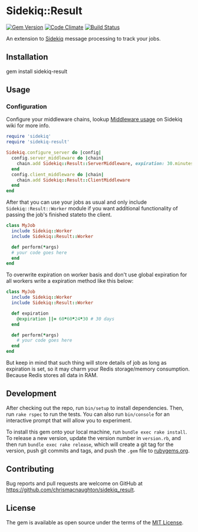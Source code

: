 # Sidekiq::Result
[![Gem Version](https://badge.fury.io/rb/sidekiq_result.png)](http://badge.fury.io/rb/sidekiq_result)
[![Code Climate](https://codeclimate.com/github/chrismacnaughton/sidekiq_result.png)](https://codeclimate.com/github/chrismacnaughton/sidekiq_result)
[![Build Status](https://secure.travis-ci.org/chrismacnaughton/sidekiq_result.png)](http://travis-ci.org/chrismacnaughton/sidekiq_result)

An extension to [Sidekiq](http://github.com/mperham/sidekiq) message processing to track your jobs.

## Installation

gem install sidekiq-result

## Usage

### Configuration

Configure your middleware chains, lookup [Middleware usage](https://github.com/mperham/sidekiq/wiki/Middleware)
on Sidekiq wiki for more info.

``` ruby
require 'sidekiq'
require 'sidekiq-result'

Sidekiq.configure_server do |config|
  config.server_middleware do |chain|
    chain.add Sidekiq::Result::ServerMiddleware, expiration: 30.minutes # default
  end
  config.client_middleware do |chain|
    chain.add Sidekiq::Result::ClientMiddleware
  end
end
```

After that you can use your jobs as usual and only include `Sidekiq::Result::Worker` module if you want additional functionality of passing the job's finished stateto the client.

``` ruby
class MyJob
  include Sidekiq::Worker
  include Sidekiq::Result::Worker

  def perform(*args)
  # your code goes here
  end
end
```

To overwrite expiration on worker basis and don't use global expiration for all workers write a expiration method like this below:

``` ruby
class MyJob
  include Sidekiq::Worker
  include Sidekiq::Result::Worker

  def expiration
    @expiration ||= 60*60*24*30 # 30 days
  end

  def perform(*args)
    # your code goes here
  end
end
```

But keep in mind that such thing will store details of job as long as expiration is set, so it may charm your Redis storage/memory consumption. Because Redis stores all data in RAM.


## Development

After checking out the repo, run `bin/setup` to install dependencies. Then, run `rake rspec` to run the tests. You can also run `bin/console` for an interactive prompt that will allow you to experiment.

To install this gem onto your local machine, run `bundle exec rake install`. To release a new version, update the version number in `version.rb`, and then run `bundle exec rake release`, which will create a git tag for the version, push git commits and tags, and push the `.gem` file to [rubygems.org](https://rubygems.org).

## Contributing

Bug reports and pull requests are welcome on GitHub at https://github.com/chrismacnaughton/sidekiq_result.


## License

The gem is available as open source under the terms of the [MIT License](http://opensource.org/licenses/MIT).

